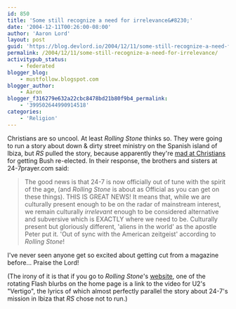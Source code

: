 ```yaml
---
id: 850
title: 'Some still recognize a need for irrelevance&#8230;'
date: '2004-12-11T00:26:00-08:00'
author: 'Aaron Lord'
layout: post
guid: 'https://blog.devlord.io/2004/12/11/some-still-recognize-a-need-for-irrelevance/'
permalink: /2004/12/11/some-still-recognize-a-need-for-irrelevance/
activitypub_status:
    - federated
blogger_blog:
    - mustfollow.blogspot.com
blogger_author:
    - Aaron
blogger_f316279e632a22cbc8478bd21b80f9b4_permalink:
    - '399502644990914518'
categories:
    - 'Religion'
---
```


Christians are so uncool.  At least <i>Rolling Stone</i> thinks so.  They were going to run a story about down &amp; dirty street ministry on the Spanish island of Ibiza, but <i>RS</i> pulled the story, because apparently they're <a href="http://www.rollingstone.com/politics/story/_/id/6635544" target="_blank" rel="noopener">mad at Christians</a> for getting Bush re-elected.  In their response, the brothers and sisters at 24-7prayer.com said:

> The good news is that 24-7 is now officially out of tune with the spirit of the age, (and <i>Rolling Stone</i> is about as Official as you can get on these things). THIS IS GREAT NEWS! It means that, while we are culturally present enough to be on the radar of mainstream interest, we remain culturally <i>irrelevant</i> enough to be considered alternative and subversive which is EXACTLY where we need to be. Culturally present but gloriously different, 'aliens in the world' as the apostle Peter put it.  'Out of sync with the American zeitgeist' according to <i>Rolling Stone</i>!

I've never seen anyone get so excited about getting cut from a magazine before...  Praise the Lord!

(The irony of it is that if you go to <i>Rolling Stone</i>'s <a href="http://www.rollingstone.com/" target="_blank" rel="noopener">website</a>, one of the rotating Flash blurbs on the home page is a link to the video for U2's "Vertigo", the lyrics of which almost perfectly parallel the story about 24-7's mission in Ibiza that <i>RS</i> chose not to run.)